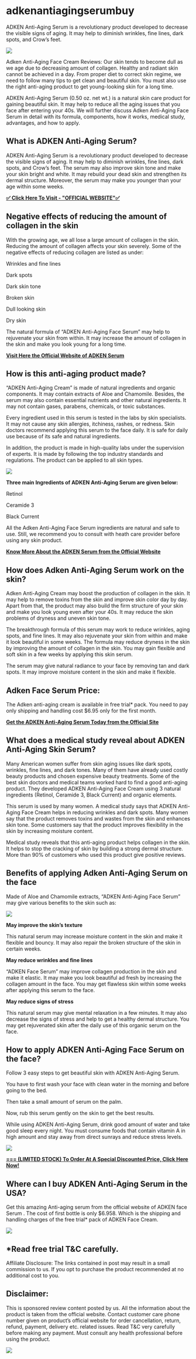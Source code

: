 # adkenantiagingserumbuy
ADKEN Anti-Aging Serum is a revolutionary product developed to decrease the visible signs of aging. It may help to diminish wrinkles, fine lines, dark spots, and Crow’s feet.

[![](https://blogger.googleusercontent.com/img/b/R29vZ2xl/AVvXsEgh5hpOAaApynoPtCFifYa2Jf5u6i1p17H6GWi_slmD4_jrYDMkFoPjk7DyB2G-HF2eM5qaDIF82m7xYXEzt_Pr2IGoOi8jo9UMsUToT9QbbRLYLDayY8kZFYkPJ9VZaa20_OtY087_OUvtQs-TXrOH8dH9ft1Wo9CR9dULuYTIeIr3_HL3FCNtyqYU/w640-h414/64550f28ecd074001dbc0f97.jpg)](https://www.glitco.com/get-Adken-Anti-Aging-Serum)

Adken Anti-Aging Face Cream Reviews: Our skin tends to become dull as we age due to decreasing amount of collagen. Healthy and radiant skin cannot be achieved in a day. From proper diet to correct skin regime, we need to follow many tips to get clean and beautiful skin. You must also use the right anti-aging product to get young-looking skin for a long time.

ADKEN Anti-Aging Serum (0.50 oz. net wt.) is a natural skin care product for gaining beautiful skin. It may help to reduce all the aging issues that you face after entering your 40s. We will further discuss Adken Anti-Aging Face Serum in detail with its formula, components, how it works, medical study, advantages, and how to apply.

**What is ADKEN Anti-Aging Serum?**
-----------------------------------

ADKEN Anti-Aging Serum is a revolutionary product developed to decrease the visible signs of aging. It may help to diminish wrinkles, fine lines, dark spots, and Crow’s feet. The serum may also improve skin tone and make your skin bright and white. It may rebuild your dead skin and strengthen its dermal structure. Moreover, the serum may make you younger than your age within some weeks.

**[✅ Click Here To Visit - "OFFICIAL WEBSITE"✅](https://www.glitco.com/get-Adken-Anti-Aging-Serum)**

**Negative effects of reducing the amount of collagen in the skin**
-------------------------------------------------------------------

With the growing age, we all lose a large amount of collagen in the skin. Reducing the amount of collagen affects your skin severely. Some of the negative effects of reducing collagen are listed as under:

Wrinkles and fine lines

Dark spots

Dark skin tone

Broken skin

Dull looking skin

Dry skin

The natural formula of “ADKEN Anti-Aging Face Serum” may help to rejuvenate your skin from within. It may increase the amount of collagen in the skin and make you look young for a long time.

**[Visit Here the Official Website of ADKEN Serum](https://www.glitco.com/get-Adken-Anti-Aging-Serum)**

**How is this anti-aging product made?**
----------------------------------------

“ADKEN Anti-Aging Cream” is made of natural ingredients and organic components. It may contain extracts of Aloe and Chamomile. Besides, the serum may also contain essential nutrients and other natural ingredients. It may not contain gases, parabens, chemicals, or toxic substances.

Every ingredient used in this serum is tested in the labs by skin specialists. It may not cause any skin allergies, itchiness, rashes, or redness. Skin doctors recommend applying this serum to the face daily. It is safe for daily use because of its safe and natural ingredients.

In addition, the product is made in high-quality labs under the supervision of experts. It is made by following the top industry standards and regulations. The product can be applied to all skin types.

[![](https://blogger.googleusercontent.com/img/b/R29vZ2xl/AVvXsEgDRpnNF3p0vlLyBwsTrQBIWBf-U4TmmjkkRnxaV6WBZo8z8mPBQU1HTFchMosauVVGYPztDbFfFyxKvg0_OraX3Tw0Vd7n2KbmsezWtoW-K968mEePYixrraatqZ4En0xj5cT1gjUmvxkV2rtHA2U_1P8sW-lz61w_WH7tmgfOjZL1UH5QMfjMAfC1/w640-h362/Screenshot%20(547).png)](https://www.glitco.com/get-Adken-Anti-Aging-Serum)

**Three main Ingredients of ADKEN Anti-Aging Serum are given below:**

Retinol

Ceramide 3

Black Current

All the Adken Anti-Aging Face Serum ingredients are natural and safe to use. Still, we recommend you to consult with heath care provider before using any skin product.

**[Know More About the ADKEN Serum from the Official Website](https://www.glitco.com/get-Adken-Anti-Aging-Serum)**

**How does Adken Anti-Aging Serum work on the skin?**
-----------------------------------------------------

Adken Anti-Aging Cream may boost the production of collagen in the skin. It may help to remove toxins from the skin and improve skin color day by day. Apart from that, the product may also build the firm structure of your skin and make you look young even after your 40s. It may reduce the skin problems of dryness and uneven skin tone.

The breakthrough formula of this serum may work to reduce wrinkles, aging spots, and fine lines. It may also rejuvenate your skin from within and make it look beautiful in some weeks. The formula may reduce dryness in the skin by improving the amount of collagen in the skin. You may gain flexible and soft skin in a few weeks by applying this skin serum.

The serum may give natural radiance to your face by removing tan and dark spots. It may improve moisture content in the skin and make it flexible.

**Adken Face Serum Price:**
---------------------------

The Adken anti-aging cream is available in free trial\* pack. You need to pay only shipping and handling cost $6.95 only for the first month.

**[Get the ADKEN Anti-Aging Serum Today from the Official Site](https://www.glitco.com/get-Adken-Anti-Aging-Serum)**

**What does a medical study reveal about ADKEN Anti-Aging Skin Serum?**
-----------------------------------------------------------------------

Many American women suffer from skin aging issues like dark spots, wrinkles, fine lines, and dark tones. Many of them have already used costly beauty products and chosen expensive beauty treatments. Some of the best skin doctors and medical teams worked hard to find a good anti-aging product. They developed ADKEN Anti-Aging Face Cream using 3 natural ingredients (Retinol, Ceramide 3, Black Current) and organic elements.

This serum is used by many women. A medical study says that ADKEN Anti-Aging Face Cream helps in reducing wrinkles and dark spots. Many women say that the product removes toxins and wastes from the skin and enhances skin tone. Some customers say that the product improves flexibility in the skin by increasing moisture content.

Medical study reveals that this anti-aging product helps collagen in the skin. It helps to stop the cracking of skin by building a strong dermal structure. More than 90% of customers who used this product give positive reviews.

**Benefits of applying Adken Anti-Aging Serum on the face**
-----------------------------------------------------------

Made of Aloe and Chamomile extracts, “ADKEN Anti-Aging Face Serum” may give various benefits to the skin such as:

[![](https://blogger.googleusercontent.com/img/b/R29vZ2xl/AVvXsEg_jDcj-pIhKqfPR5hwCFVxKraYfWp0JdkMY-nNOGN508ij6A4GARbJvFR2AXiwhDf7KtTyofRuO7e3Cl1idOR6Ou0IB3G9Ofb0OnLqvo9hfoysKUccaKDDICu9Z2R9JTLQHqhMikf41JVJ4LC6XSX9Zl0_05qXaOrr1nIYeLbCrH_0b-L891rLQvBX/w640-h364/Screenshot%20(542).png)](https://www.glitco.com/get-Adken-Anti-Aging-Serum)

**May improve the skin’s texture**

This natural serum may increase moisture content in the skin and make it flexible and bouncy. It may also repair the broken structure of the skin in certain weeks.

**May reduce wrinkles and fine lines**

“ADKEN Face Serum” may improve collagen production in the skin and make it elastic. It may make you look beautiful ad fresh by increasing the collagen amount in the face. You may get flawless skin within some weeks after applying this serum to the face.

**May reduce signs of stress**

This natural serum may give mental relaxation in a few minutes. It may also decrease the signs of stress and help to get a healthy dermal structure. You may get rejuvenated skin after the daily use of this organic serum on the face.

**How to apply ADKEN Anti-Aging Face Serum on the face?**
---------------------------------------------------------

Follow 3 easy steps to get beautiful skin with ADKEN Anti-Aging Serum.

You have to first wash your face with clean water in the morning and before going to the bed.

Then take a small amount of serum on the palm.

Now, rub this serum gently on the skin to get the best results.

While using ADKEN Anti-Aging Serum, drink good amount of water and take good sleep every night. You must consume foods that contain vitamin A in high amount and stay away from direct sunrays and reduce stress levels.

[![](https://blogger.googleusercontent.com/img/b/R29vZ2xl/AVvXsEiMIKPtSu9ZJPgV3pqyk5bDUNqapj7IIQNybwDQU3GERTVhYaEdrGzEmIw0QpAu5RSFMi4to5xrul5LJvPs1RoGi_JaJ6LoKakTnzscNlpmqvCr4XUT-BpLqpzYtzyeJIZsO5v4dg0K9Sd8njxvqIvnIB5BXlwVJ-KaZavpfCgjMvl6xuUiGoCCcUED/w200-h95/images.jpg)](https://www.glitco.com/get-Adken-Anti-Aging-Serum)

**[\=== (LIMITED STOCK) To Order At A Special Discounted Price, Click Here Now!](https://www.glitco.com/get-Adken-Anti-Aging-Serum)**

**Where can I buy ADKEN Anti-Aging Serum in the USA?**
------------------------------------------------------

Get this amazing Anti-aging serum from the official website of ADKEN face Serum . The cost of first bottle is only $6.958. Which is the shipping and handling charges of the free trial\* pack of ADKEN Face Cream.

[![](https://blogger.googleusercontent.com/img/b/R29vZ2xl/AVvXsEifx7xM4HyyZQp96kYX4TxqpFmK4HdXZ2yv87lclZbPSwNPVuVSDPQBIoGKTs9YIQHzVPldULs2yGrK79hfwgqNOcR0cNODa4cht27kiJdIuZBTIrLX6bMCES9Wu4ZHLmw4T3U6cffqZeb-ASVXMhZpnfXDrpv1v2xs4TbZEVeTjP_LUQ3hUui0n-C6/w640-h346/Adken%20Skin%20Serum%20price.jpg)](https://www.glitco.com/get-Adken-Anti-Aging-Serum)

**\*Read free trial T&C carefully.**
------------------------------------

Affiliate Disclosure: The links contained in post may result in a small commission to us. If you opt to purchase the product recommended at no additional cost to you.

**Disclaimer:**
---------------

This is sponsored review content posted by us. All the information about the product is taken from the official website. Contact customer care phone number given on product’s official website for order cancellation, return, refund, payment, delivery etc. related issues. Read T&C very carefully before making any payment. Must consult any health professional before using the product.

[![](https://blogger.googleusercontent.com/img/b/R29vZ2xl/AVvXsEhV_D6VhLbkBS87MotNVxBMz98BVifPwVEa8UtRtoZHRhyzNOB3vLoP9cVR1XnexpwNtDZyK9YUTFG9IvXBdI3kX6uknTck9YFjiTXNo3aWVavykJ6v502jM7eBWsyGid7TS6cnPry7Cj7aM0_pqaMlD-KXLnyrNL8apvG5zYM0doYV8uPrqIDdD3yQ/w640-h258/6454492ff11db.png)](https://www.glitco.com/get-Adken-Anti-Aging-Serum)
